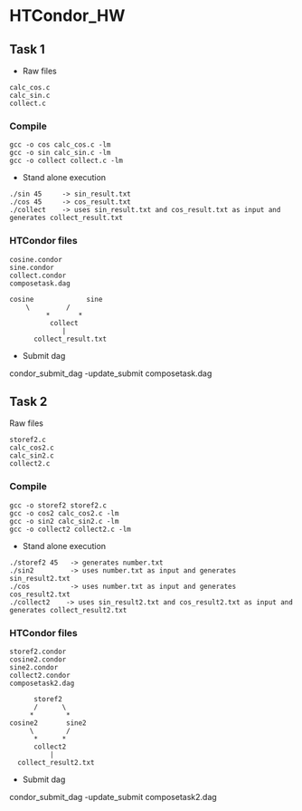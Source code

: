 # HTCondor_HW

## Task 1

- Raw files 

```
calc_cos.c    
calc_sin.c
collect.c
```

### Compile 
```
gcc -o cos calc_cos.c -lm
gcc -o sin calc_sin.c -lm 
gcc -o collect collect.c -lm 
```
- Stand alone execution 

```
./sin 45     -> sin_result.txt
./cos 45     -> cos_result.txt
./collect    -> uses sin_result.txt and cos_result.txt as input and generates collect_result.txt    
```


### HTCondor files
```
cosine.condor
sine.condor
collect.condor
composetask.dag
```

```
cosine             sine
	\         /
         *       *
          collect
             |
      collect_result.txt
```

- Submit dag 

condor_submit_dag -update_submit composetask.dag

## Task 2

Raw files

```
storef2.c
calc_cos2.c
calc_sin2.c
collect2.c
```

### Compile 
```
gcc -o storef2 storef2.c 
gcc -o cos2 calc_cos2.c -lm
gcc -o sin2 calc_sin2.c -lm
gcc -o collect2 collect2.c -lm
```

- Stand alone execution

```
./storef2 45   -> generates number.txt
./sin2         -> uses number.txt as input and generates sin_result2.txt
./cos          -> uses number.txt as input and generates cos_result2.txt
./collect2    -> uses sin_result2.txt and cos_result2.txt as input and generates collect_result2.txt
```


### HTCondor files
```
storef2.condor
cosine2.condor
sine2.condor
collect2.condor
composetask2.dag
```

```
      storef2 
      /      \
     *        *
cosine2       sine2
     \        /
      *      *
      collect2
          |
  collect_result2.txt
```

- Submit dag

condor_submit_dag -update_submit composetask2.dag


